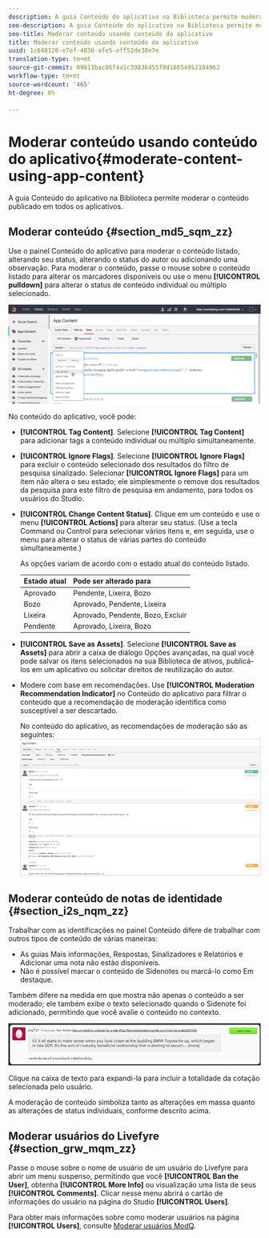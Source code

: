 ```yaml
---
description: A guia Conteúdo do aplicativo na Biblioteca permite moderar o conteúdo publicado em todos os aplicativos.
seo-description: A guia Conteúdo do aplicativo na Biblioteca permite moderar o conteúdo publicado em todos os aplicativos.
seo-title: Moderar conteúdo usando conteúdo do aplicativo
title: Moderar conteúdo usando conteúdo do aplicativo
uuid: 1c648128-e7ef-4836-afe5-eff52de30e7e
translation-type: tm+mt
source-git-commit: 09011bac06f4a1c39836455f9d16654952184962
workflow-type: tm+mt
source-wordcount: '465'
ht-degree: 0%

---
```



# Moderar conteúdo usando conteúdo do aplicativo{#moderate-content-using-app-content}

A guia Conteúdo do aplicativo na Biblioteca permite moderar o conteúdo publicado em todos os aplicativos.

## Moderar conteúdo {#section_md5_sqm_zz}

Use o painel Conteúdo do aplicativo para moderar o conteúdo listado, alterando seu status, alterando o status do autor ou adicionando uma observação. Para moderar o conteúdo, passe o mouse sobre o conteúdo listado para alterar os marcadores disponíveis ou use o menu **[!UICONTROL pulldown]** para alterar o status de conteúdo individual ou múltiplo selecionado.

![](assets/PublishedActionsMenu-1024x402.png)

No conteúdo do aplicativo, você pode:

* **[!UICONTROL Tag Content]**. Selecione **[!UICONTROL Tag Content]** para adicionar tags a conteúdo individual ou múltiplo simultaneamente.

* **[!UICONTROL Ignore Flags]**. Selecione **[!UICONTROL Ignore Flags]** para excluir o conteúdo selecionado dos resultados do filtro de pesquisa sinalizado. Selecionar **[!UICONTROL Ignore Flags]** para um item não altera o seu estado; ele simplesmente o remove dos resultados da pesquisa para este filtro de pesquisa em andamento, para todos os usuários do Studio.

* **[!UICONTROL Change Content Status]**. Clique em um conteúdo e use o menu **[!UICONTROL Actions]** para alterar seu status. (Use a tecla Command ou Control para selecionar vários itens e, em seguida, use o menu para alterar o status de várias partes do conteúdo simultaneamente.)

   As opções variam de acordo com o estado atual do conteúdo listado.

   | Estado atual | Pode ser alterado para |
   |---|---|
   | Aprovado | Pendente, Lixeira, Bozo |
   | Bozo | Aprovado, Pendente, Lixeira |
   | Lixeira | Aprovado, Pendente, Bozo, Excluir |
   | Pendente | Aprovado, Lixeira, Bozo |

* **[!UICONTROL Save as Assets]**. Selecione **[!UICONTROL Save as Assets]** para abrir a caixa de diálogo Opções avançadas, na qual você pode salvar os itens selecionados na sua Biblioteca de ativos, publicá-los em um aplicativo ou solicitar direitos de reutilização do autor.

* Modere com base em recomendações. Use **[!UICONTROL Moderation Recommendation Indicator]** no Conteúdo do aplicativo para filtrar o conteúdo que a recomendação de moderação identifica como susceptível a ser descartado.

   No conteúdo do aplicativo, as recomendações de moderação são as seguintes:  ![](assets/modreco3.png)

## Moderar conteúdo de notas de identidade {#section_i2s_nqm_zz}

Trabalhar com as identificações no painel Conteúdo difere de trabalhar com outros tipos de conteúdo de várias maneiras:

* As guias Mais informações, Respostas, Sinalizadores e Relatórios e Adicionar uma nota não estão disponíveis.
* Não é possível marcar o conteúdo de Sidenotes ou marcá-lo como Em destaque.

Também difere na medida em que mostra não apenas o conteúdo a ser moderado; ele também exibe o texto selecionado quando o Sidenote foi adicionado, permitindo que você avalie o conteúdo no contexto.

![](assets/SidenotesContent.png)

Clique na caixa de texto para expandi-la para incluir a totalidade da cotação selecionada pelo usuário.

A moderação de conteúdo simboliza tanto as alterações em massa quanto as alterações de status individuais, conforme descrito acima.

## Moderar usuários do Livefyre {#section_grw_mqm_zz}

Passe o mouse sobre o nome de usuário de um usuário do Livefyre para abrir um menu suspenso, permitindo que você **[!UICONTROL Ban the User]**, obtenha **[!UICONTROL More Info]** ou visualização uma lista de seus **[!UICONTROL Comments]**. Clicar nesse menu abrirá o cartão de informações do usuário na página do Studio **[!UICONTROL Users]**.

Para obter mais informações sobre como moderar usuários na página **[!UICONTROL Users]**, consulte [Moderar usuários ModQ](/help/using/c-features-livefyre/c-about-moderation/t-moderate-users-modq.md#t_moderate_users_modq).
